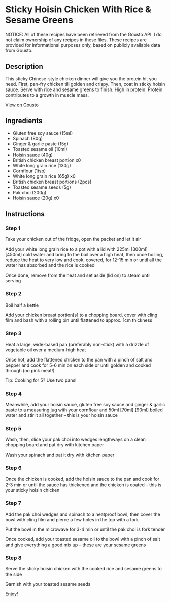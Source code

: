 # Sticky Hoisin Chicken With Rice & Sesame Greens

NOTICE: All of these recipes have been retrieved from the Gousto API. I do not claim ownership of any recipes in these files. These recipes are provided for informational purposes only, based on publicly available data from Gousto.

## Description

This sticky Chinese-style chicken dinner will give you the protein hit you need. First, pan-fry chicken till golden and crispy. Then, coat in sticky hoisin sauce. Serve with rice and sesame greens to finish. High in protein. Protein contributes to a growth in muscle mass.

[View on Gousto](https://www.gousto.co.uk/recipes/cookbook/sticky-hoisin-chicken-with-rice-sesame-greens)

## Ingredients

- Gluten free soy sauce (15ml)
- Spinach (80g)
- Ginger & garlic paste (15g)
- Toasted sesame oil (10ml)
- Hoisin sauce (40g)
- British chicken breast portion x0
- White long grain rice (130g)
- Cornflour (1tsp)
- White long grain rice (65g) x0
- British chicken breast portions (2pcs)
- Toasted sesame seeds (5g)
- Pak choi (200g)
- Hoisin sauce (20g) x0

## Instructions


### Step 1

Take your chicken out of the fridge, open the packet and let it air

Add your white long grain rice to a pot with a lid with 225ml <span class="text-purple">[300ml]</span> <span class="text-danger">[450ml]</span> cold water and bring to the boil over a high heat, then once boiling, reduce the heat to very low and cook, covered, for 12-15 min or until all the water has absorbed and the rice is cooked

Once done, remove from the heat and set aside (lid on) to steam until serving


### Step 2

Boil half a kettle

Add your chicken breast portion[s] to a chopping board, cover with cling film and bash with a rolling pin until flattened to approx. 1cm thickness


### Step 3

Heat a large, wide-based pan (preferably non-stick) with a drizzle of vegetable oil over a medium-high heat

Once hot, add the flattened chicken to the pan with a pinch of salt and pepper and cook for 5-6 min on each side or until golden and cooked through (no pink meat!)

Tip: Cooking for 5? Use two pans!


### Step 4

Meanwhile, add your hoisin sauce, gluten free soy sauce and ginger & garlic paste to a measuring jug with your cornflour and 50ml <span class="text-purple">[70ml]</span> <span class="text-danger">[90ml]</span> boiled water and stir it all together – this is your hoisin sauce


### Step 5

Wash, then, slice your pak choi into wedges lengthways on a clean chopping board and pat dry with kitchen paper

Wash your spinach and pat it dry with kitchen paper


### Step 6

Once the chicken is cooked, add the hoisin sauce to the pan and cook for 2-3 min or until the sauce has thickened and the chicken is coated – this is your sticky hoisin chicken


### Step 7

Add the pak choi wedges and spinach to a heatproof bowl, then cover the bowl with cling film and pierce a few holes in the top with a fork

Put the bowl in the microwave for 3-4 min or until the pak choi is fork tender

Once cooked, add your toasted sesame oil to the bowl with a pinch of salt and give everything a good mix up – these are your sesame greens

### Step 8

Serve the sticky hoisin chicken with the cooked rice and sesame greens to the side

Garnish with your toasted sesame seeds

Enjoy!

